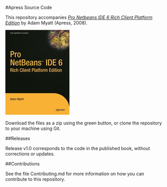 #Apress Source Code

This repository accompanies [*Pro Netbeans IDE 6 Rich Client Platform Edition*](http://www.apress.com/9781590598955) by Adam Myatt (Apress, 2008).

![Cover image](9781590598955.jpg)

Download the files as a zip using the green button, or clone the repository to your machine using Git.

##Releases

Release v1.0 corresponds to the code in the published book, without corrections or updates.

##Contributions

See the file Contributing.md for more information on how you can contribute to this repository.
